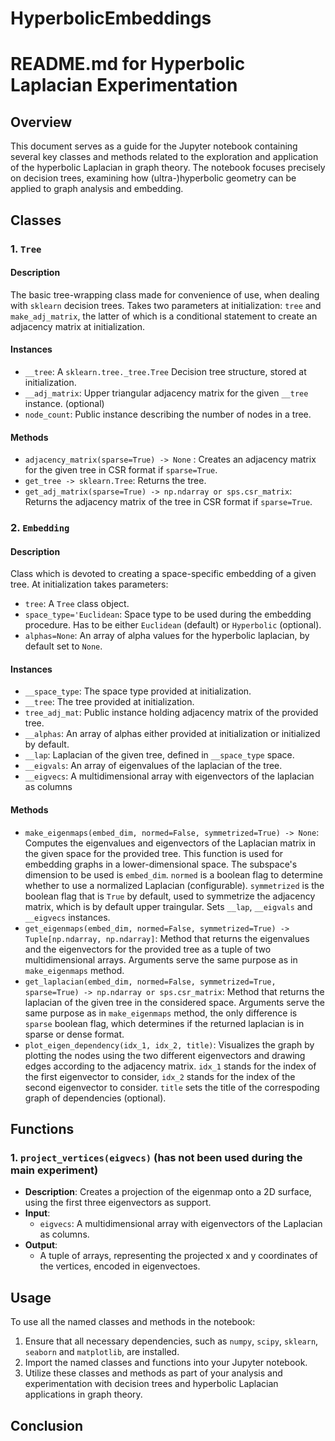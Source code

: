 # HyperbolicEmbeddings

# README.md for Hyperbolic Laplacian Experimentation

## Overview

This document serves as a guide for the Jupyter notebook containing several key classes and methods related to the exploration and application of the hyperbolic Laplacian in graph theory. The notebook focuses precisely on decision trees, examining how (ultra-)hyperbolic geometry can be applied to graph analysis and embedding.

## Classes

### 1. `Tree`

#### Description

The basic tree-wrapping class made for convenience of use, when dealing with `sklearn` decision trees. Takes two parameters at initialization: `tree` and `make_adj_matrix`, the latter of which is a conditional statement to create an adjacency matrix at initialization.

#### Instances

- `__tree`: A `sklearn.tree._tree.Tree` Decision tree structure, stored at initialization.
- `__adj_matrix`: Upper triangular adjacency matrix for the given `__tree` instance. (optional)
- `node_count`: Public instance describing the number of nodes in a tree.

#### Methods

- `adjacency_matrix(sparse=True) -> None` : Creates an adjacency matrix for the given tree in CSR format if `sparse=True`.
- `get_tree -> sklearn.Tree`: Returns the tree.
- `get_adj_matrix(sparse=True) -> np.ndarray or sps.csr_matrix`: Returns the adjacency matrix of the tree in CSR format if `sparse=True`.

### 2. `Embedding`

#### Description

Class which is devoted to creating a space-specific embedding of a given tree. At initialization takes parameters:
- `tree`: A `Tree` class object.
- `space_type='Euclidean`: Space type to be used during the embedding procedure. Has to be either `Euclidean` (default) or `Hyperbolic` (optional).
- `alphas=None`: An array of alpha values for the hyperbolic laplacian, by default set to `None`.

#### Instances

- `__space_type`: The space type provided at initialization.
- `__tree`: The tree provided at initialization.
- `tree_adj_mat`: Public instance holding adjacency matrix of the provided tree.
- `__alphas`: An array of alphas either provided at initialization or initialized by default.
- `__lap`: Laplacian of the given tree, defined in `__space_type` space.
- `__eigvals`: An array of eigenvalues of the laplacian of the tree.
- `__eigvecs`: A multidimensional array with eigenvectors of the laplacian as columns

#### Methods

- `make_eigenmaps(embed_dim, normed=False, symmetrized=True) -> None`: Computes the eigenvalues and eigenvectors of the Laplacian matrix in the given space for the provided tree. This function is used for embedding graphs in a lower-dimensional space. The subspace's dimension to be used is `embed_dim`. `normed` is a boolean flag to determine whether to use a normalized Laplacian (configurable). `symmetrized` is the boolean flag that is `True` by default, used to symmetrize the adjacency matrix, which is by default upper traingular. Sets `__lap`, `__eigvals` and `__eigvecs` instances.
- `get_eigenmaps(embed_dim, normed=False, symmetrized=True) -> Tuple[np.ndarray, np.ndarray]`: Method that returns the eigenvalues and the eigenvectors for the provided tree as a tuple of two multidimensional arrays. Arguments serve the same purpose as in `make_eigenmaps` method.
- `get_laplacian(embed_dim, normed=False, symmetrized=True, sparse=True) -> np.ndarray or sps.csr_matrix`: Method that returns the laplacian of the given tree in the considered space. Arguments serve the same purpose as in `make_eigenmaps` method, the only difference is `sparse` boolean flag, which determines if the returned laplacian is in sparse or dense format.
- `plot_eigen_dependency(idx_1, idx_2, title)`: Visualizes the graph by plotting the nodes using the two different eigenvectors and drawing edges according to the adjacency matrix. `idx_1` stands for the index of the first eigenvector to consider, `idx_2` stands for the index of the second eigenvector to consider. `title` sets the title of the correspoding graph of dependencies (optional).



## Functions

### 1. `project_vertices(eigvecs)` (has not been used during the main experiment)

- **Description**: Creates a projection of the eigenmap onto a 2D surface, using the first three eigenvectors as support.
- **Input**:
  - `eigvecs`: A multidimensional array with eigenvectors of the Laplacian as columns.
- **Output**: 
  - A tuple of arrays, representing the projected x and y coordinates of the vertices, encoded in eigenvectoes.

## Usage

To use all the named classes and methods in the notebook:

1. Ensure that all necessary dependencies, such as `numpy`, `scipy`, `sklearn`, `seaborn` and `matplotlib`, are installed.
2. Import the named classes and functions into your Jupyter notebook.
3. Utilize these classes and methods as part of your analysis and experimentation with decision trees and hyperbolic Laplacian applications in graph theory.

## Conclusion
